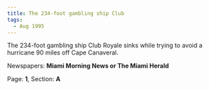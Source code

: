 ```yaml
---  
title: The 234-foot gambling ship Club  
tags:  
  - Aug 1995  
---  
```

  
The 234-foot gambling ship Club Royale sinks while trying to avoid a hurricane 90 miles off Cape Canaveral.  
  
Newspapers: **Miami Morning News or The Miami Herald**  
  
Page: **1**, Section: **A** 
